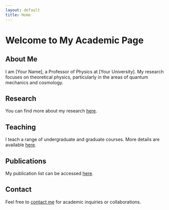 ```yaml
---
layout: default
title: Home
---
```


# Welcome to My Academic Page

## About Me
I am [Your Name], a Professor of Physics at [Your University]. My research focuses on theoretical physics, particularly in the areas of quantum mechanics and cosmology.

## Research
You can find more about my research [here](/research/).

## Teaching
I teach a range of undergraduate and graduate courses. More details are available [here](/teaching/).

## Publications
My publication list can be accessed [here](/publications/).

## Contact
Feel free to [contact me](/contact/) for academic inquiries or collaborations.
